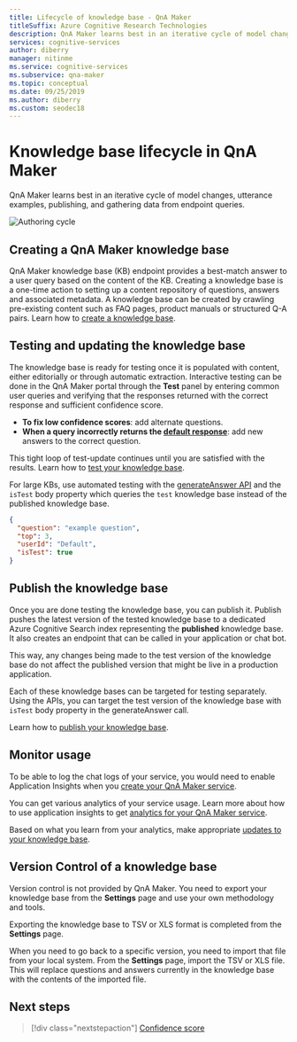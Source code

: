 ```yaml
---
title: Lifecycle of knowledge base - QnA Maker
titleSuffix: Azure Cognitive Research Technologies
description: QnA Maker learns best in an iterative cycle of model changes, utterance examples, publishing, and gathering data from endpoint queries. 
services: cognitive-services
author: diberry
manager: nitinme
ms.service: cognitive-services
ms.subservice: qna-maker
ms.topic: conceptual
ms.date: 09/25/2019
ms.author: diberry
ms.custom: seodec18
---
```


# Knowledge base lifecycle in QnA Maker
QnA Maker learns best in an iterative cycle of model changes, utterance examples, publishing, and gathering data from endpoint queries. 

![Authoring cycle](../media/qnamaker-concepts-lifecycle/kb-lifecycle.png)

## Creating a QnA Maker knowledge base
QnA Maker knowledge base (KB) endpoint provides a best-match answer to a user query based on the content of the KB. Creating a knowledge base is a one-time action to setting up a content repository of questions, answers and associated metadata. A knowledge base can be created by crawling pre-existing content such as FAQ pages, product manuals or structured Q-A pairs. Learn how to [create a knowledge base](../quickstarts/create-publish-knowledge-base.md).

## Testing and updating the knowledge base

The knowledge base is ready for testing once it is populated with content, either editorially or through automatic extraction. Interactive testing can be done in the QnA Maker portal through the **Test** panel by entering common user queries and verifying that the responses returned with the correct response and sufficient confidence score. 

* **To fix low confidence scores**: add alternate questions. 
* **When a query incorrectly returns the [default response](confidence-score.md#change-default-answer)**: add new answers to the correct question. 

This tight loop of test-update continues until you are satisfied with the results. Learn how to [test your knowledge base](../How-To/test-knowledge-base.md).

For large KBs, use automated testing with the [generateAnswer API](../how-to/metadata-generateanswer-usage.md#get-answer-predictions-with-the-generateanswer-api) and the `isTest` body property which queries the `test` knowledge base instead of the published knowledge base. 

```json
{
  "question": "example question",
  "top": 3,
  "userId": "Default",
  "isTest": true
}
```

## Publish the knowledge base
Once you are done testing the knowledge base, you can publish it. Publish pushes the latest version of the tested knowledge base  to a dedicated Azure Cognitive Search index representing the **published** knowledge base. It also creates an endpoint that can be called in your application or chat bot.

This way, any changes being made to the test version of the knowledge base do not affect the published version that might be live in a production application.

Each of these knowledge bases can be targeted for testing separately. Using the APIs, you can target the test version of the knowledge base with `isTest` body property in the generateAnswer call.

Learn how to [publish your knowledge base](../Quickstarts/create-publish-knowledge-base.md#publish-the-knowledge-base).

## Monitor usage
To be able to log the chat logs of your service, you would need to enable Application Insights when you [create your QnA Maker service](../How-To/set-up-qnamaker-service-azure.md).

You can get various analytics of your service usage. Learn more about how to use application insights to get [analytics for your QnA Maker service](../How-To/get-analytics-knowledge-base.md).

Based on what you learn from your analytics, make appropriate [updates to your knowledge base](../How-To/edit-knowledge-base.md).

## Version Control of a knowledge base

Version control is not provided by QnA Maker. You need to export your knowledge base from the **Settings** page and use your own methodology and tools.

Exporting the knowledge base to TSV or XLS format is completed from the **Settings** page. 

When you need to go back to a specific version, you need to import that file from your local system. From the **Settings** page, import the TSV or XLS file. This will replace questions and answers currently in the knowledge base with the contents of the imported file.   

## Next steps

> [!div class="nextstepaction"]
> [Confidence score](./confidence-score.md)